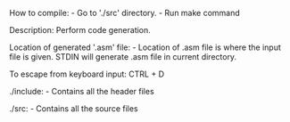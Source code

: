 How to compile:
	- Go to './src' directory.
	- Run make command

Description: Perform code generation.

Location of generated '.asm' file:
	- Location of .asm file is where the input file is given.
	STDIN will generate .asm file in current directory.

To escape from keyboard input:
	CTRL + D

./include:
	- Contains all the header files

./src:
	- Contains all the source files
